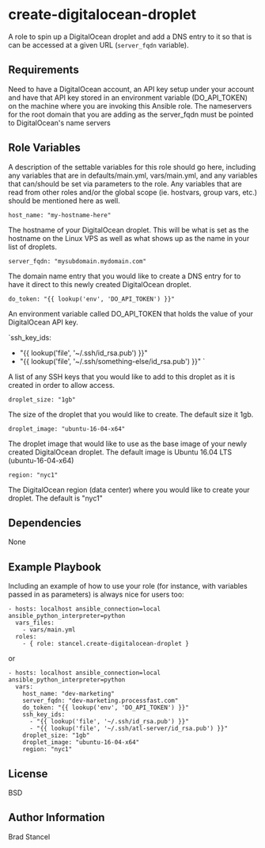 create-digitalocean-droplet
=========

A role to spin up a DigitalOcean droplet and add a DNS entry to it so that is can be accessed at a given URL (`server_fqdn` variable).

Requirements
------------

Need to have a DigitalOcean account, an API key setup under your account and have that API key stored in an environment variable (DO_API_TOKEN) on the machine where you are invoking this Ansible role. The nameservers for the root domain that you are adding as the server_fqdn must be pointed to DigitalOcean's name servers

Role Variables
--------------

A description of the settable variables for this role should go here, including any variables that are in defaults/main.yml, vars/main.yml, and any variables that can/should be set via parameters to the role. Any variables that are read from other roles and/or the global scope (ie. hostvars, group vars, etc.) should be mentioned here as well.

`host_name: "my-hostname-here"`

The hostname of your DigitalOcean droplet. This will be what is set as the hostname on the Linux VPS as well as what shows up as the name in your list of droplets.

`server_fqdn: "mysubdomain.mydomain.com"`

The domain name entry that you would like to create a DNS entry for to have it direct to this newly created DigitalOcean droplet.


`do_token: "{{ lookup('env', 'DO_API_TOKEN') }}"`

An environment variable called DO_API_TOKEN that holds the value of your DigitalOcean API key.


`ssh_key_ids:
  - "{{ lookup('file', '~/.ssh/id_rsa.pub') }}" 
  - "{{ lookup('file', '~/.ssh/something-else/id_rsa.pub') }}" 
`

A list of any SSH keys that you would like to add to this droplet as it is created in order to allow access.

`droplet_size: "1gb"`

The size of the droplet that you would like to create. The default size it 1gb.

`droplet_image: "ubuntu-16-04-x64"`

The droplet image that would like to use as the base image of your newly created DigitalOcean droplet. The default image is Ubuntu 16.04 LTS (ubuntu-16-04-x64)

`region: "nyc1"`

The DigitalOcean region (data center) where you would like to create your droplet. The default is "nyc1"


Dependencies
------------

None

Example Playbook
----------------

Including an example of how to use your role (for instance, with variables passed in as parameters) is always nice for users too:


	- hosts: localhost ansible_connection=local ansible_python_interpreter=python
	  vars_files:
	    - vars/main.yml
	  roles:
	    - { role: stancel.create-digitalocean-droplet }


or 


	- hosts: localhost ansible_connection=local ansible_python_interpreter=python 
	  vars:
		host_name: "dev-marketing"
		server_fqdn: "dev-marketing.processfast.com"
		do_token: "{{ lookup('env', 'DO_API_TOKEN') }}"
		ssh_key_ids:
		  - "{{ lookup('file', '~/.ssh/id_rsa.pub') }}" 
		  - "{{ lookup('file', '~/.ssh/atl-server/id_rsa.pub') }}" 
		droplet_size: "1gb"
		droplet_image: "ubuntu-16-04-x64"
		region: "nyc1"



License
-------

BSD

Author Information
------------------

Brad Stancel
